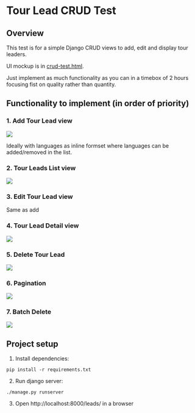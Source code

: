 # Tour Lead CRUD Test

## Overview

This test is for a simple Django CRUD views to add, edit and display tour leaders.

UI mockup is in [crud-test.html](crud-test.html).

Just implement as much functionality as you can in a timebox of 2 hours focusing fist on quality rather than quantity.

## Functionality to implement (in order of priority)

### 1. Add Tour Lead view

![](https://www.evernote.com/l/AHR6kVOimNhEAptuqzsASeKXsCVHHXON5VwB/image.png)

Ideally with languages as inline formset where languages can be added/removed in the list.

### 2. Tour Leads List view

![](https://www.evernote.com/l/AHRlRb8RWsxI4ZfsCMdDawIptRNdWTCOtD0B/image.png)

### 3. Edit Tour Lead view

Same as add

### 4. Tour Lead Detail view

![](https://www.evernote.com/l/AHSPFjRgvBROzamFG2_cvifetmFCZ-6CTgoB/image.png)

### 5. Delete Tour Lead

![](https://www.evernote.com/l/AHTpOW13eelOX44ZWOaG8psPjLFeGKvKUvYB/image.png)

### 6. Pagination

![](https://www.evernote.com/l/AHQPkBVV1X5DaaiUWL0TaQTHeU6DyIzbuqsB/image.png)

### 7. Batch Delete

![](https://www.evernote.com/l/AHSsX1ZWe5hC2piuYM7Yk5rQJGBkwTujGNcB/image.png)

## Project setup

1. Install dependencies:

```
pip install -r requirements.txt
```

2. Run django server:

```
./manage.py runserver
```

3. Open http://localhost:8000/leads/ in a browser

